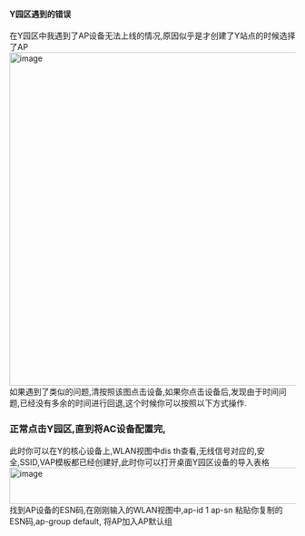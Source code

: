 #### Y园区遇到的错误
在Y园区中我遇到了AP设备无法上线的情况,原因似乎是才创建了Y站点的时候选择了AP
<img width="1050" height="586" alt="image" src="https://github.com/user-attachments/assets/36410919-3ae6-4f9b-86fe-f34484b07481" />
如果遇到了类似的问题,清按照该图点击设备,如果你点击设备后,发现由于时间问题,已经没有多余的时间进行回退,这个时候你可以按照以下方式操作.
### 正常点击Y园区,直到将AC设备配置完,
此时你可以在Y的核心设备上,WLAN视图中dis th查看,无线信号对应的,安全,SSID,VAP模板都已经创建好,此时你可以打开桌面Y园区设备的导入表格
<img width="913" height="64" alt="image" src="https://github.com/user-attachments/assets/c82dc930-17c7-45ff-b328-6a780c405dd1" />
找到AP设备的ESN码,在刚刚输入的WLAN视图中,ap-id 1 ap-sn 粘贴你复制的ESN码,ap-group default, 将AP加入AP默认组


